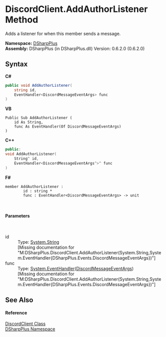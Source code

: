 # DiscordClient.AddAuthorListener Method 
 

Adds a listener for when this member sends a message.

**Namespace:**&nbsp;<a href="503971eb-de5e-a570-9922-de9500a9b1cc">DSharpPlus</a><br />**Assembly:**&nbsp;DSharpPlus (in DSharpPlus.dll) Version: 0.6.2.0 (0.6.2.0)

## Syntax

**C#**<br />
``` C#
public void AddAuthorListener(
	string id,
	EventHandler<DiscordMessageEventArgs> func
)
```

**VB**<br />
``` VB
Public Sub AddAuthorListener ( 
	id As String,
	func As EventHandler(Of DiscordMessageEventArgs)
)
```

**C++**<br />
``` C++
public:
void AddAuthorListener(
	String^ id, 
	EventHandler<DiscordMessageEventArgs^>^ func
)
```

**F#**<br />
``` F#
member AddAuthorListener : 
        id : string * 
        func : EventHandler<DiscordMessageEventArgs> -> unit 

```

<br />

#### Parameters
&nbsp;<dl><dt>id</dt><dd>Type: <a href="http://msdn2.microsoft.com/en-us/library/s1wwdcbf" target="_blank">System.String</a><br />\[Missing <param name="id"/> documentation for "M:DSharpPlus.DiscordClient.AddAuthorListener(System.String,System.EventHandler{DSharpPlus.Events.DiscordMessageEventArgs})"\]</dd><dt>func</dt><dd>Type: <a href="http://msdn2.microsoft.com/en-us/library/db0etb8x" target="_blank">System.EventHandler</a>(<a href="9c7889da-8edb-9c6e-0fc0-b5ea74a05991">DiscordMessageEventArgs</a>)<br />\[Missing <param name="func"/> documentation for "M:DSharpPlus.DiscordClient.AddAuthorListener(System.String,System.EventHandler{DSharpPlus.Events.DiscordMessageEventArgs})"\]</dd></dl>

## See Also


#### Reference
<a href="8f8cbf24-03e9-53cc-389f-2ba10a699065">DiscordClient Class</a><br /><a href="503971eb-de5e-a570-9922-de9500a9b1cc">DSharpPlus Namespace</a><br />